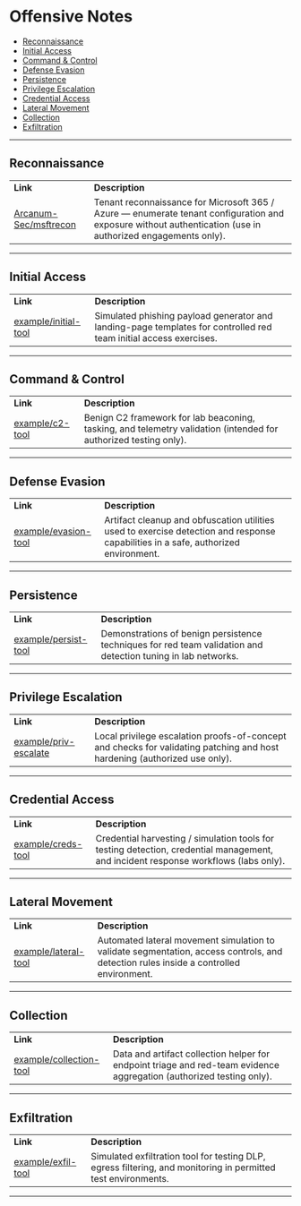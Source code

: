# Offensive Notes <!-- omit in toc -->



- [Reconnaissance](#reconnaissance)
- [Initial Access](#initial-access)
- [Command & Control](#command--control)
- [Defense Evasion](#defense-evasion)
- [Persistence](#persistence)
- [Privilege Escalation](#privilege-escalation)
- [Credential Access](#credential-access)
- [Lateral Movement](#lateral-movement)
- [Collection](#collection)
- [Exfiltration](#exfiltration)

---

## Reconnaissance

<table>
  <tr>
    <td><b>Link</b></td>
    <td><b>Description</b></td>
  </tr>
  <tr>
    <td><a href="https://github.com/Arcanum-Sec/msftrecon">Arcanum-Sec/msftrecon</a></td>
    <td>Tenant reconnaissance for Microsoft 365 / Azure — enumerate tenant configuration and exposure without authentication (use in authorized engagements only).</td>
  </tr>
</table>

---

## Initial Access

<table>
  <tr>
    <td><b>Link</b></td>
    <td><b>Description</b></td>
  </tr>
  <tr>
    <td><a href="https://github.com/example/initial-tool">example/initial-tool</a></td>
    <td>Simulated phishing payload generator and landing-page templates for controlled red team initial access exercises.</td>
  </tr>
</table>

---

## Command & Control

<table>
  <tr>
    <td><b>Link</b></td>
    <td><b>Description</b></td>
  </tr>
  <tr>
    <td><a href="https://github.com/example/c2-tool">example/c2-tool</a></td>
    <td>Benign C2 framework for lab beaconing, tasking, and telemetry validation (intended for authorized testing only).</td>
  </tr>
</table>

---

## Defense Evasion

<table>
  <tr>
    <td><b>Link</b></td>
    <td><b>Description</b></td>
  </tr>
  <tr>
    <td><a href="https://github.com/example/evasion-tool">example/evasion-tool</a></td>
    <td>Artifact cleanup and obfuscation utilities used to exercise detection and response capabilities in a safe, authorized environment.</td>
  </tr>
</table>

---

## Persistence

<table>
  <tr>
    <td><b>Link</b></td>
    <td><b>Description</b></td>
  </tr>
  <tr>
    <td><a href="https://github.com/example/persist-tool">example/persist-tool</a></td>
    <td>Demonstrations of benign persistence techniques for red team validation and detection tuning in lab networks.</td>
  </tr>
</table>

---

## Privilege Escalation

<table>
  <tr>
    <td><b>Link</b></td>
    <td><b>Description</b></td>
  </tr>
  <tr>
    <td><a href="https://github.com/example/priv-escalate">example/priv-escalate</a></td>
    <td>Local privilege escalation proofs-of-concept and checks for validating patching and host hardening (authorized use only).</td>
  </tr>
</table>

---

## Credential Access

<table>
  <tr>
    <td><b>Link</b></td>
    <td><b>Description</b></td>
  </tr>
  <tr>
    <td><a href="https://github.com/example/creds-tool">example/creds-tool</a></td>
    <td>Credential harvesting / simulation tools for testing detection, credential management, and incident response workflows (labs only).</td>
  </tr>
</table>

---

## Lateral Movement

<table>
  <tr>
    <td><b>Link</b></td>
    <td><b>Description</b></td>
  </tr>
  <tr>
    <td><a href="https://github.com/example/lateral-tool">example/lateral-tool</a></td>
    <td>Automated lateral movement simulation to validate segmentation, access controls, and detection rules inside a controlled environment.</td>
  </tr>
</table>

---

## Collection

<table>
  <tr>
    <td><b>Link</b></td>
    <td><b>Description</b></td>
  </tr>
  <tr>
    <td><a href="https://github.com/example/collection-tool">example/collection-tool</a></td>
    <td>Data and artifact collection helper for endpoint triage and red-team evidence aggregation (authorized testing only).</td>
  </tr>
</table>

---

## Exfiltration

<table>
  <tr>
    <td><b>Link</b></td>
    <td><b>Description</b></td>
  </tr>
  <tr>
    <td><a href="https://github.com/example/exfil-tool">example/exfil-tool</a></td>
    <td>Simulated exfiltration tool for testing DLP, egress filtering, and monitoring in permitted test environments.</td>
  </tr>
</table>

---
